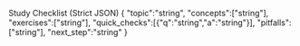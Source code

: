 Study Checklist (Strict JSON)
{
  "topic":"string",
  "concepts":["string"],
  "exercises":["string"],
  "quick_checks":[{"q":"string","a":"string"}],
  "pitfalls":["string"],
  "next_step":"string"
}
